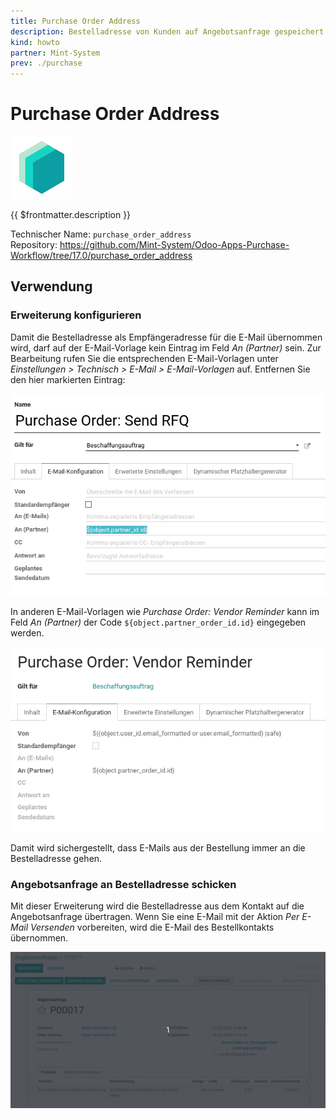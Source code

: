 ```yaml
---
title: Purchase Order Address
description: Bestelladresse von Kunden auf Angebotsanfrage gespeichert.
kind: howto
partner: Mint-System
prev: ./purchase
---
```


# Purchase Order Address

![icon_oms_box](attachments/icons_odoo_mint_system.png)

{{ $frontmatter.description }}

Technischer Name: `purchase_order_address`\
Repository: <https://github.com/Mint-System/Odoo-Apps-Purchase-Workflow/tree/17.0/purchase_order_address>

## Verwendung

### Erweiterung konfigurieren

Damit die Bestelladresse als Empfängeradresse für die E-Mail übernommen wird, darf auf der E-Mail-Vorlage kein Eintrag im Feld _An (Partner)_ sein. Zur Bearbeitung rufen Sie die entsprechenden E-Mail-Vorlagen unter _Einstellungen > Technisch > E-Mail > E-Mail-Vorlagen_ auf. Entfernen Sie den hier markierten Eintrag:

![](attachments/Purchase%20Order%20Address%20Konfiguration.png)

In anderen E-Mail-Vorlagen wie _Purchase Order: Vendor Reminder_ kann im Feld _An (Partner)_ der Code `${object.partner_order_id.id}` eingegeben werden.

![](attachments/Purchase%20Order%20Address%20Reminder.png)

Damit wird sichergestellt, dass E-Mails aus der Bestellung immer an die Bestelladresse gehen.

### Angebotsanfrage an Bestelladresse schicken

Mit dieser Erweiterung wird die Bestelladresse aus dem Kontakt auf die Angebotsanfrage übertragen. Wenn Sie eine E-Mail mit der Aktion _Per E-Mail Versenden_ vorbereiten, wird die E-Mail des Bestellkontakts übernommen.

![Purchase Order Address](attachments/Purchase%20Order%20Address.gif)
